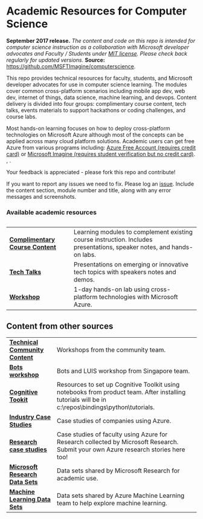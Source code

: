 <html lang="en">
   <head>
      <meta charset="utf-8">
      <meta http-equiv="X-UA-Compatible" content="IE=edge">
      <meta name="viewport" content="width=device-width, initial-scale=1">
	  <link rel="stylesheet" href="style.css">
   </head>
   <body id="home">
      <div class="container">
         <div class="jumbotron">
            <h1>Academic Resources for Computer Science</h1>
            <p><b>September 2017 release.</b> <i>The content and code on this repo is intended for computer science instruction as a collaboration with Microsoft developer advocates and Faculty / Students under <a href="https://github.com/MSFTImagine/computerscience/blob/master/LICENSE.md">MIT license</a>. Please check back regularly for updated versions.</i> <b>Source:</b> <a href="https://github.com/MSFTImagine/computerscience">https://github.com/MSFTImagine/computerscience</a>.</p>
            <p>
               This repo provides technical resources for faculty, students, and Microsoft developer advocates for use in computer science learning. The modules cover common cross-platform scenarios including mobile app dev, web dev, internet of things, data science, machine learning, and devops. Content delivery is divided into four groups: complimentary course content, tech talks, events materials to support hackathons or coding challenges, and course labs.</p>
               <p>Most hands-on learning focuses on how to deploy cross-platform technologies on Microsoft Azure although most of the concepts can be applied across many cloud platform solutions. Academic users can get free Azure from various programs including: 
            <a href="https://azure.microsoft.com/en-us/free/">Azure Free Account (requires credit card)</a> or 
            <a href="https://www.dreamspark.com/student/default.aspx">Microsoft Imagine (requires student verification but no credit card)</a>. 
            ,
            .
            </p>
               <p>Your feedback is appreciated - please fork this repo and contribute!</p> 
               <p>If you want to report any issues we need to fix. Please log an <a href="https://github.com/MSFTImagine/computerscience/issues">issue</a>. Include 
               the content section, module number and title, along with any error messages and screenshots.</p> 
             </div>  
         </div>
         <div class="panel panel-default">
            <div class="panel-heading">
               <h3 class="panel-title">Available academic resources</h3>
            </div>
            <div class="panel-body">
            <h2></h2>
          <table class="table table-bordered table-striped table-hover">
					<tr>
					   <td><b><a href="https://github.com/MSFTImagine/computerscience/tree/master/Complimentary%20Course%20Content">Complimentary Course Content</a></b></td>
					   <td>Learning modules to complement existing course instruction. Includes presentations, speaker notes, and hands-on labs.</td>
					</tr>
					<tr>
					   <td><b><a href="https://github.com/MSFTImagine/computerscience/tree/master/Tech%20Talks"> Tech Talks</a></b></td>
					   <td>Presentations on emerging or innovative tech topics with speakers notes and demos. </td>
					</tr>
					<tr>
					   <td><b><a href="https://github.com/MSFTImagine/computerscience/tree/master/Workshop"> Workshop</a></b></td>
					   <td>1-day hands-on lab using cross-platform technologies with Microsoft Azure.</td>
					</tr>
				 </table>
         <h2>Content from other sources</h2>
         <table class="table table-bordered table-striped table-hover">
					<tr>
					   <td><b><a href="https://github.com/Microsoft/TechnicalCommunityContent">Technical Community Content</a></b></td>
					   <td>Workshops from the community team.</td>
					</tr>
          <tr>
					   <td><b><a href="http://aka.ms/NUSworkshop">Bots workshop</a></b></td>
					   <td>Bots and LUIS workshop from Singapore team.</td>
					</tr>
          <tr>
					   <td><b><a href="https://github.com/Microsoft/CNTK/wiki/Setup-Windows-Binary-Script"> Cognitive Tookit</a></b></td>
					   <td>Resources to set up Cognitive Toolkit using notebooks from product team. After installing tutorials will be in c:\repos\bindings\python\tutorials.</td>
					</tr>
					<tr>
					   <td><b><a href="https://microsoft.github.io/techcasestudies/"> Industry Case Studies</a></b></td>
					   <td>Case studies of companies using Azure.</td>
					</tr>
          <tr>
					   <td><b><a href="https://www.microsoft.com/en-us/research/academic-program/microsoft-azure-for-research/">Research case studies</a></b></td>
					   <td>Case studies of faculty using Azure for Research collected by Microsoft Research. Submit your own Azure research stories here too!</td>
					</tr>
          <tr>
					   <td><b><a href="http://aka.ms/datascience">Microsoft Research Data Sets</a></b></td>
					   <td>Data sets shared by Microsoft Research for academic use.</td>
					</tr>
          <tr>
					   <td><b><a href="https://docs.microsoft.com/en-us/azure/machine-learning/machine-learning-use-sample-datasets">Machine Learning Data Sets</a></b></td>
					   <td>Data sets shared by Azure Machine Learning team to help explore machine learning.</td>
					</tr>
				 </table>
			</div>
      </div>
   </body>
</html>
